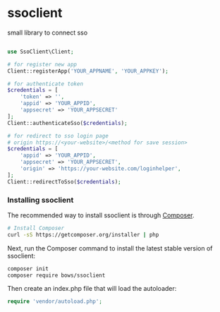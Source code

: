 # ssoclient
small library to connect sso
```php

use SsoClient\Client;

# for register new app
Client::registerApp('YOUR_APPNAME', 'YOUR_APPKEY');

# for authenticate token
$credentials = [
    'token' => '',
    'appid' => 'YOUR_APPID',
    'appsecret' => 'YOUR_APPSECRET'
];
Client::authenticateSso($credentials);

# for redirect to sso login page
# origin https://<your-website>/<method for save session>
$credentials = [
    'appid' => 'YOUR_APPID',
    'appsecret' => 'YOUR_APPSECRET',
    'origin' => 'https://your-website.com/loginhelper',
];
Client::redirectToSso($credentials);

```

### Installing ssoclient
The recommended way to install ssoclient is through [Composer](http://getcomposer.org/).
```bash
# Install Composer
curl -sS https://getcomposer.org/installer | php
```

Next, run the Composer command to install the latest stable version of ssoclient:
```bash
composer init
composer require bows/ssoclient
```

Then create an index.php file that will load the autoloader:
```php
require 'vendor/autoload.php';
```

